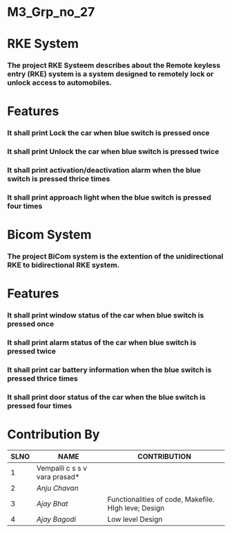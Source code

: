 # M3_Grp_no_27


# RKE System

### The project RKE Systeem describes about the Remote keyless entry (RKE) system is a system designed to remotely lock or unlock access to automobiles. 

# Features

### It shall print Lock the car when blue switch is pressed once
### It shall print Unlock the car when blue switch is pressed twice
### It shall print activation/deactivation alarm when the blue switch is pressed thrice times
### It shall print approach light when the blue switch is pressed four times


#  Bicom System

### The project BiCom system is the extention of the unidirectional RKE to bidirectional RKE system. 

# Features
### It shall print window status of the car when blue switch is pressed once
### It shall print alarm status of the car when blue switch is pressed twice
### It shall print car battery information when the blue switch is pressed thrice times
### It shall print door status of the car when the blue switch is pressed four times

# Contribution By
|SLNO|NAME|CONTRIBUTION|
|---|---|---|
|1|Vempalli c s s v vara prasad*|
|2| *Anju Chavan*|
|3| *Ajay Bhat*|Functionalities of code, Makefile. HIgh leve; Design| 
|4| *Ajay Bagodi*|Low level Design |
